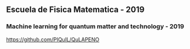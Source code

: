 ## Escuela de Fisica Matematica - 2019 
### Machine learning for quantum matter and technology - 2019
[https://github.com/PIQuIL/QuLAPENO ](https://github.com/PIQuIL/QuLAPENO)
